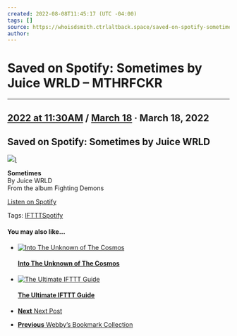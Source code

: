 ```yaml
---
created: 2022-08-08T11:45:17 (UTC -04:00)
tags: []
source: https://whoisdsmith.ctrlaltback.space/saved-on-spotify-sometimes-by-juice-wrld/
author: 
---
```


# Saved on Spotify: Sometimes by Juice WRLD – MTHRFCKR

---
## [2022 at 11:30AM](https://whoisdsmith.ctrlaltback.space/category/2022-at-1130am/) / [March 18](https://whoisdsmith.ctrlaltback.space/category/march-18/) · March 18, 2022

## Saved on Spotify: Sometimes by Juice WRLD

[![](https://i.scdn.co/image/ab67616d0000b27318ef3837e6e4a6448c024ac3))](https://open.spotify.com/track/04K7w24hGPhcIuZMyS3xg8)

**Sometimes**  
By Juice WRLD  
From the album Fighting Demons

[Listen on Spotify](https://open.spotify.com/track/04K7w24hGPhcIuZMyS3xg8)

Tags: [IFTTT](https://whoisdsmith.ctrlaltback.space/tag/ifttt/)[Spotify](https://whoisdsmith.ctrlaltback.space/tag/spotify/)

#### You may also like...

-   [![Into The Unknown of The Cosmos](https://whoisdsmith.ctrlaltback.space/wp-content/themes/dashscroll/img/thumb-medium.png)](https://whoisdsmith.ctrlaltback.space/into-the-unknown-of-the-cosmos/)
    
    #### [Into The Unknown of The Cosmos](https://whoisdsmith.ctrlaltback.space/into-the-unknown-of-the-cosmos/)
    
-   [![The Ultimate IFTTT Guide](https://whoisdsmith.ctrlaltback.space/wp-content/themes/dashscroll/img/thumb-medium.png)](https://whoisdsmith.ctrlaltback.space/the-ultimate-ifttt-guide/)
    
    #### [The Ultimate IFTTT Guide](https://whoisdsmith.ctrlaltback.space/the-ultimate-ifttt-guide/)
    

-   [**Next** Next Post](https://whoisdsmith.ctrlaltback.space/611/)
-   [**Previous** Webby’s Bookmark Collection](https://whoisdsmith.ctrlaltback.space/webbys-bookmark-collection/)

